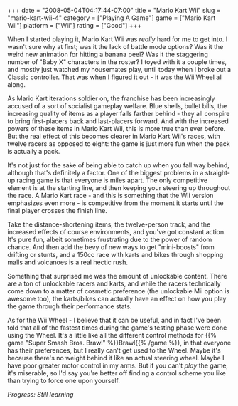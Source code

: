 +++
date = "2008-05-04T04:17:44-07:00"
title = "Mario Kart Wii"
slug = "mario-kart-wii-4"
category = ["Playing A Game"]
game = ["Mario Kart Wii"]
platform = ["Wii"]
rating = ["Good"]
+++

When I started playing it, Mario Kart Wii was <i>really</i> hard for me to get into.  I wasn't sure why at first; was it the lack of battle mode options?  Was it the weird new animation for hitting a banana peel?  Was it the staggering number of "Baby X" characters in the roster?  I toyed with it a couple times, and mostly just watched my housemates play, until today when I broke out a Classic controller.  That was when I figured it out - it was the Wii Wheel all along.

As Mario Kart iterations soldier on, the franchise has been increasingly accused of a sort of socialist gameplay welfare.  Blue shells, bullet bills, the increasing quality of items as a player falls farther behind - they all conspire to bring first-placers back and last-placers forward.  And with the increased powers of these items in Mario Kart Wii, this is more true than ever before.  But the real effect of this becomes clearer in Mario Kart Wii's races, with twelve racers as opposed to eight: the game is just more fun when the pack is actually a pack.

It's not just for the sake of being able to catch up when you fall way behind, although that's definitely a factor.  One of the biggest problems in a straight-up racing game is that everyone is miles apart.  The only competitive element is at the starting line, and then keeping your steering up throughout the race.  A Mario Kart race - and this is something that the Wii version emphasizes even more - is competitive from the moment it starts until the final player crosses the finish line.

Take the distance-shortening items, the twelve-person track, and the increased effects of course environments, and you've got constant action.  It's pure fun, albeit sometimes frustrating due to the power of random chance.  And then add the bevy of new ways to get "mini-boosts" from drifting or stunts, and a 150cc race with karts and bikes through shopping malls and volcanoes is a real hectic rush.

Something that surprised me was the amount of unlockable content.  There are a ton of unlockable racers and karts, and while the racers technically come down to a matter of cosmetic preference (the unlockable Mii option is awesome too), the karts/bikes can actually have an effect on how you play the game through their performance stats.

As for the Wii Wheel - I believe that it can be useful, and in fact I've been told that all of the fastest times during the game's testing phase were done using the Wheel.  It's a little like all the different control methods for {{% game "Super Smash Bros. Brawl" %}}Brawl{{% /game %}}, in that everyone has their preferences, but I really can't get used to the Wheel.  Maybe it's because there's no weight behind it like an actual steering wheel.  Maybe I have poor greater motor control in my arms.  But if you can't <i>play</i> the game, it's miserable, so I'd say you're better off finding a control scheme you like than trying to force one upon yourself.

<i>Progress: Still learning</i>